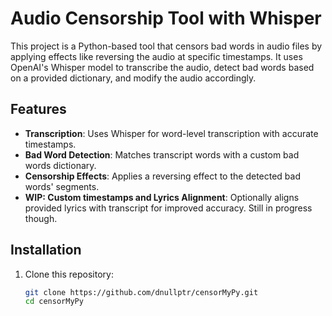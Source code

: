 # Audio Censorship Tool with Whisper

This project is a Python-based tool that censors bad words in audio files by applying effects like reversing the audio at specific timestamps. It uses OpenAI's Whisper model to transcribe the audio, detect bad words based on a provided dictionary, and modify the audio accordingly.

## Features
- **Transcription**: Uses Whisper for word-level transcription with accurate timestamps.
- **Bad Word Detection**: Matches transcript words with a custom bad words dictionary.
- **Censorship Effects**: Applies a reversing effect to the detected bad words' segments.
- **WIP: Custom timestamps and Lyrics Alignment**: Optionally aligns provided lyrics with transcript for improved accuracy. Still in progress though.

## Installation
1. Clone this repository:
   ```bash
   git clone https://github.com/dnullptr/censorMyPy.git
   cd censorMyPy

